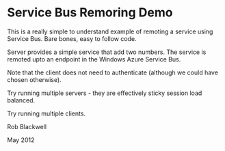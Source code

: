 # Service Bus Remoring Demo

This is a really simple to understand example of remoting a service using Service Bus. Bare bones, easy to follow code.

Server provides a simple service that add two numbers. The service is remoted upto an endpoint in the Windows Azure Service Bus.

Note that the client does not need to authenticate (although we could have chosen otherwise).

Try running multiple servers - they are effectively sticky session load balanced.

Try running multiple clients.


Rob Blackwell

May 2012